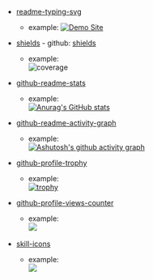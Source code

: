 - [readme-typing-svg](https://github.com/denvercoder1/readme-typing-svg)
  - example:
      [![Demo Site](https://user-images.githubusercontent.com/20955511/183703055-42ec8754-d84c-414f-8132-a02974224aa1.gif "Demo Site")](https://readme-typing-svg.demolab.com/demo/)
  
- [shields](https://shields.io/) - github: [shields](https://github.com/badges/shields)   
  - example:   
      ![coverage](https://img.shields.io/badge/coverage-80%25-yellowgreen)
  
- [github-readme-stats](https://github.com/anuraghazra/github-readme-stats) 
  - example:   
      [![Anurag's GitHub stats](https://github-readme-stats.vercel.app/api?username=anuraghazra)](https://github.com/anuraghazra/github-readme-stats)
    
- [github-readme-activity-graph](https://github.com/Ashutosh00710/github-readme-activity-graph) 
  - example:   
      [![Ashutosh's github activity graph](https://github-readme-activity-graph.vercel.app/graph?username=Ashutosh00710)](https://github.com/ashutosh00710/github-readme-activity-graph)
  
- [github-profile-trophy](https://github.com/ryo-ma/github-profile-trophy) 
  - example:   
      [![trophy](https://github-profile-trophy.vercel.app/?username=ryo-ma)](https://github.com/ryo-ma/github-profile-trophy)
  
- [github-profile-views-counter](https://github.com/antonkomarev/github-profile-views-counter) 
  - example:   
      ![](https://komarev.com/ghpvc/?username=your-github-username)
  
- [skill-icons](https://github.com/tandpfun/skill-icons)
  - example:   
      [![](https://skillicons.dev/icons?i=js,html,css,wasm)](https://skillicons.dev)
